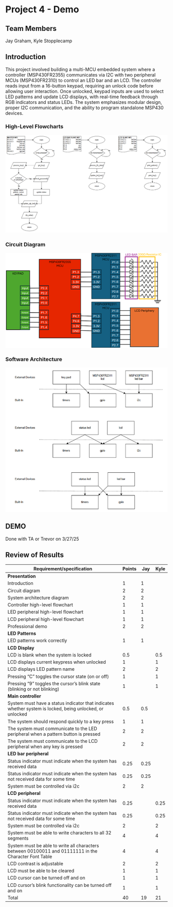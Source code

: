 # Project 4 - Demo

## Team Members
Jay Graham, Kyle Stopplecamp

## Introduction
This project involved building a multi-MCU embedded system where a controller (MSP430FR2355) communicates via I2C with two peripheral MCUs (MSP430FR2310) to control an LED bar and an LCD. The controller reads input from a 16-button keypad, requiring an unlock code before allowing user interaction. Once unlocked, keypad inputs are used to select LED patterns and update LCD displays, with real-time feedback through RGB indicators and status LEDs. The system emphasizes modular design, proper I2C communication, and the ability to program standalone MSP430 devices.

### High-Level Flowcharts
![High-Level Flowcharts](proj4_flowcharts.png)

### Circuit Diagram
![Circuit Diagram](proj4_circuit_diagram_1.png)

### Software Architecture
![Software Architecture](proj4_architecture_diagram.png)

## DEMO
Done with TA or Trevor on 3/27/25

## Review of Results
| Requirement/specification                                                                                | Points | Jay       | Kyle      |
|----------------------------------------------------------------------------------------------------------|--------|-----------|-----------|
| **Presentation**                                                                                         |        |           |           |
| Introduction                                                                                             | 1      |    1      |           |
| Circuit diagram                                                                                          | 2      |    2      |           |
| System architecture diagram                                                                              | 2      |    2      |           |
| Controller high-level flowchart                                                                          | 1      |    1      |           |
| LED peripheral high-level flowchart                                                                      | 1      |    1      |           |
| LCD peripheral high-level flowchart                                                                      | 1      |    1      |           |
| Professional demo                                                                                        | 2      |    2      |           |
| **LED Patterns**                                                                                         |        |           |           |
| LED patterns work correctly                                                                              | 1      |    1      |           |
| **LCD Display**                                                                                          |        |           |           |
| LCD is blank when the system is locked                                                                   | 0.5    |           |    0.5    |
| LCD displays current keypress when unlocked                                                              | 1      |           |    1      |
| LCD displays  LED pattern name                                                                           | 2      |           |    2      |
| Pressing “C” toggles the cursor state (on or off)                                                        | 1      |           |    1      |
| Pressing “9” toggles the cursor’s blink state (blinking or not blinking)                                 | 1      |           |    1      |
| **Main controller**                                                                                      |        |           |           |
| System must have a status indicator that indicates whether system is locked, being unlocked, or unlocked | 0.5    |    0.5    |           |
| The system should respond quickly to a key press                                                         | 1      |    1      |           |
| The system must communicate to the LED peripheral when a pattern button is pressed                       | 2      |    2      |           |
| The system must communicate to the LCD peripheral when any key is pressed                                | 2      |    2      |           |
| **LED bar peripheral**                                                                                   |        |           |           |
| Status indicator must indicate when the system has received data                                         | 0.25   |    0.25   |           |
| Status indicator must indicate when the system has not received data for some time                       | 0.25   |    0.25   |           |
| System must be controlled via i2c                                                                        | 2      |    2      |           |
| **LCD peripheral**                                                                                       |        |           |           |
| Status indicator must indicate when the system has received data                                         | 0.25   |           |    0.25   |
| Status indicator must indicate when the system has not received data for some time                       | 0.25   |           |    0.25   |
| System must be controlled via i2c                                                                        | 2      |           |    2      |
| System must be able to write characters to all 32 segments                                               | 4      |           |    4      |
| System must be able to write all characters between 00100011 and 01111111 in the Character Font Table    | 4      |           |    4      |
| LCD contrast is adjustable                                                                               | 2      |           |    2      |
| LCD must be able to be cleared                                                                           | 1      |           |    1      |
| LCD cursor can be turned off and on                                                                      | 1      |           |    1      |
| LCD cursor’s blink functionality can be turned off and on                                                | 1      |           |    1      |
| Total                                                                                                    | 40     |    19     |    21     |